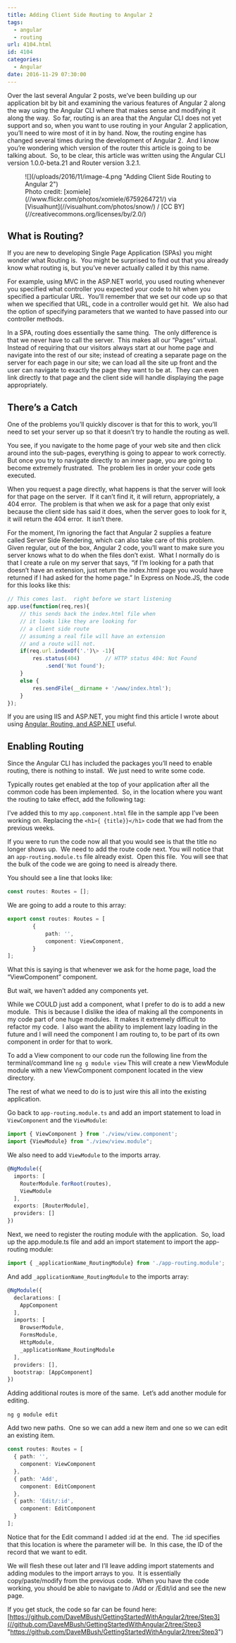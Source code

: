 ```yaml
---
title: Adding Client Side Routing to Angular 2
tags:
  - angular
  - routing
url: 4104.html
id: 4104
categories:
  - Angular
date: 2016-11-29 07:30:00
---
```


Over the last several Angular 2 posts, we’ve been building up our application bit by bit and examining the various features of Angular 2 along the way using the Angular CLI where that makes sense and modifying it along the way.  So far, routing is an area that the Angular CLI does not yet support and so, when you want to use routing in your Angular 2 application, you’ll need to wire most of it in by hand. Now, the routing engine has changed several times during the development of Angular 2.  And I know you’re wondering which version of the router this article is going to be talking about.  So, to be clear, this article was written using the Angular CLI version 1.0.0-beta.21 and Router version 3.2.1.

<figure>![](/uploads/2016/11/image-4.png "Adding Client Side Routing to Angular 2")<figcaption>Photo credit: [xomiele](//www.flickr.com/photos/xomiele/6759264721/) via [Visualhunt](//visualhunt.com/photos/snow/) / [CC BY](//creativecommons.org/licenses/by/2.0/)</figcaption></figure>

<!-- more -->

What is Routing?
----------------

If you are new to developing Single Page Application (SPAs) you might wonder what Routing is.  You might be surprised to find out that you already know what routing is, but you’ve never actually called it by this name.

For example, using MVC in the ASP.NET world, you used routing whenever you specified what controller you expected your code to hit when you specified a particular URL.  You’ll remember that we set our code up so that when we specified that URL, code in a controller would get hit.  We also had the option of specifying parameters that we wanted to have passed into our controller methods.

In a SPA, routing does essentially the same thing.  The only difference is that we never have to call the server.  This makes all our “Pages” virtual.  Instead of requiring that our visitors always start at our home page and navigate into the rest of our site; instead of creating a separate page on the server for each page in our site; we can load all the site up front and the user can navigate to exactly the page they want to be at.  They can even link directly to that page and the client side will handle displaying the page appropriately.

There’s a Catch
---------------

One of the problems you’ll quickly discover is that for this to work, you’ll need to set your server up so that it doesn’t try to handle the routing as well.

You see, if you navigate to the home page of your web site and then click around into the sub-pages, everything is going to appear to work correctly.  But once you try to navigate directly to an inner page, you are going to become extremely frustrated.  The problem lies in order your code gets executed.

When you request a page directly, what happens is that the server will look for that page on the server.  If it can’t find it, it will return, appropriately, a 404 error.  The problem is that when we ask for a page that only exist because the client side has said it does, when the server goes to look for it, it will return the 404 error.  It isn’t there.

For the moment, I’m ignoring the fact that Angular 2 supplies a feature called Server Side Rendering, which can also take care of this problem.  Given regular, out of the box, Angular 2 code, you’ll want to make sure you server knows what to do when the files don’t exist.  What I normally do is that I create a rule on my server that says, “if I’m looking for a path that doesn’t have an extension, just return the index.html page you would have returned if I had asked for the home page.” In Express on Node.JS, the code for this looks like this:

``` javascript
// This comes last.  right before we start listening
app.use(function(req,res){
    // this sends back the index.html file when
    // it looks like they are looking for
    // a client side route
    // assuming a real file will have an extension
    // and a route will not.
    if(req.url.indexOf('.')\> -1){
        res.status(404)        // HTTP status 404: Not Found
            .send('Not found');
    }
    else {
        res.sendFile(__dirname + '/www/index.html');
    }
});
```

If you are using IIS and ASP.NET, you might find this article I wrote about using [Angular, Routing, and ASP.NET](/asp-net-angular-js-html5mode/) useful.

Enabling Routing
----------------

Since the Angular CLI has included the packages you’ll need to enable routing, there is nothing to install.  We just need to write some code.

Typically routes get enabled at the top of your application after all the common code has been implemented.  So, in the location where you want the routing to take effect, add the following tag:

<router-outlet></router-outlet>

I’ve added this to my `app.component.html` file in the sample app I’ve been working on. Replacing the `<h1>{ {title}}</h1>` code that we had from the previous weeks.

If you were to run the code now all that you would see is that the title no longer shows up.  We need to add the route code next. You will notice that an `app-routing.module.ts` file already exist.  Open this file.  You will see that the bulk of the code we are going to need is already there.

You should see a line that looks like:

``` typescript
const routes: Routes = [];
```

We are going to add a route to this array:

``` typescript
export const routes: Routes = [
        {
            path: '',
            component: ViewComponent,
        }
];
```

What this is saying is that whenever we ask for the home page, load the “ViewComponent” component.

But wait, we haven’t added any components yet.

While we COULD just add a component, what I prefer to do is to add a new module.  This is because I dislike the idea of making all the components in my code part of one huge modules.  It makes it extremely difficult to refactor my code.  I also want the ability to implement lazy loading in the future and I will need the component I am routing to, to be part of its own component in order for that to work.

To add a View component to our code run the following line from the terminal/command line `ng g module view` This will create a new ViewModule module with a new ViewComponent component located in the view directory.

The rest of what we need to do is to just wire this all into the existing application.

Go back to `app-routing.module.ts` and add an import statement to load in `ViewComponent` and the `ViewModule`:

``` typescript
import { ViewComponent } from './view/view.component';
import {ViewModule} from "./view/view.module";
```

We also need to add `ViewModule` to the imports array.

``` typescript
@NgModule({
  imports: [
    RouterModule.forRoot(routes),
    ViewModule
  ],
  exports: [RouterModule],
  providers: []
})
```

Next, we need to register the routing module with the application.  So, load up the app.module.ts file and add an import statement to import the app-routing module:

``` typescript
import { _applicationName_RoutingModule} from './app-routing.module';
```

And add `_applicationName_RoutingModule` to the imports array:

``` typescript
@NgModule({
  declarations: [
    AppComponent
  ],
  imports: [
    BrowserModule,
    FormsModule,
    HttpModule,
    _applicationName_RoutingModule
  ],
  providers: [],
  bootstrap: [AppComponent]
})
```

Adding additional routes is more of the same.  Let’s add another module for editing.

`ng g module edit`

Add two new paths.  One so we can add a new item and one so we can edit an existing item.

``` typescript
const routes: Routes = [
  { path: '',
    component: ViewComponent
  },
  { path: 'Add',
    component: EditComponent
  },
  { path: 'Edit/:id',
    component: EditComponent
  }
];
```

Notice that for the Edit command I added :id at the end.  The :id specifies that this location is where the parameter will be.  In this case, the ID of the record that we want to edit.

We will flesh these out later and I’ll leave adding import statements and adding modules to the import arrays to you.  It is essentially copy/paste/modify from the previous code.  When you have the code working, you should be able to navigate to /Add or /Edit/id and see the new page.

If you get stuck, the code so far can be found here: [https://github.com/DaveMBush/GettingStartedWithAngular2/tree/Step3](//github.com/DaveMBush/GettingStartedWithAngular2/tree/Step3 "https://github.com/DaveMBush/GettingStartedWithAngular2/tree/Step3")
